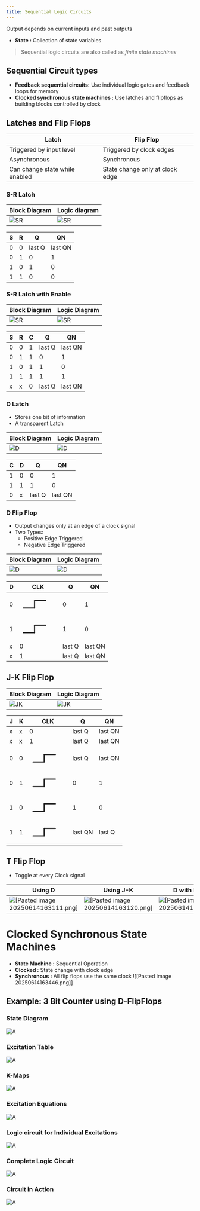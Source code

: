 ```yaml
---
title: Sequential Logic Circuits
---
```


Output depends on current inputs and past outputs
- **State :** Collection of state variables
> Sequential logic circuits are also called as  *finite state machines*

## Sequential Circuit types
- **Feedback sequential circuits:** Use individual logic gates and feedback loops for memory
- **Clocked synchronous state machines :** Use latches and flipflops as building blocks controlled by clock
## Latches and Flip Flops

| Latch                          | Flip Flop                       |
| ------------------------------ | ------------------------------- |
| Triggered by input level       | Triggered by clock edges        |
| Asynchronous                   | Synchronous                     |
| Can change state while enabled | State change only at clock edge |
### S-R Latch
| Block Diagram                        | Logic diagram                        |
| ------------------------------------ | ------------------------------------ |
| ![SR](./sequential/Pasted%20image%2020250614155834.png) | ![SR](./sequential/Pasted%20image%2020250614155922.png) |

| S   | R   | Q      | QN      |
| --- | --- | ------ | ------- |
| 0   | 0   | last Q | last QN |
| 0   | 1   | 0      | 1       |
| 1   | 0   | 1      | 0       |
| 1   | 1   | 0      | 0       |
### S-R Latch with Enable
| Block Diagram                        | Logic Diagram                        |
| ------------------------------------ | ------------------------------------ |
| ![SR](./sequential/Pasted%20image%2020250614160123.png) | ![SR](./sequential/Pasted%20image%2020250614160138.png) |

| S   | R   | C   | Q      | QN      |
| --- | --- | --- | ------ | ------- |
| 0   | 0   | 1   | last Q | last QN |
| 0   | 1   | 1   | 0      | 1       |
| 1   | 0   | 1   | 1      | 0       |
| 1   | 1   | 1   | 1      | 1       |
| x   | x   | 0   | last Q | last QN |
### D Latch
- Stores one bit of information
- A transparent Latch

| Block Diagram                        | Logic Diagram                        |
| ------------------------------------ | ------------------------------------ |
| ![D](./sequential/Pasted%20image%2020250614160603.png) | ![D](./sequential/Pasted%20image%2020250614160624.png) |

| C   | D   | Q      | QN      |
| --- | --- | ------ | ------- |
| 1   | 0   | 0      | 1       |
| 1   | 1   | 1      | 0       |
| 0   | x   | last Q | last QN |
### D Flip Flop
- Output changes only at an edge of a clock signal
- Two Types:
	- Positive Edge Triggered
	- Negative Edge Triggered

| Block Diagram                        | Logic Diagram                        |
| ------------------------------------ | ------------------------------------ |
| ![D](./sequential/Pasted%20image%2020250614160904.png) | ![D](./sequential/Pasted%20image%2020250614160919.png) |

| D   | CLK                                                                                                                                                                                                                                                                                                                                                                                                                               | Q      | QN      |
| --- | --------------------------------------------------------------------------------------------------------------------------------------------------------------------------------------------------------------------------------------------------------------------------------------------------------------------------------------------------------------------------------------------------------------------------------- | ------ | ------- |
| 0   | <svg width="100" height="60" viewBox="0 0 100 60" xmlns="http://www.w3.org/2000/svg"> <g stroke="currentColor" stroke-width="3" fill="none" stroke-linecap="round" stroke-linejoin="round"> <!-- Horizontal line (left) --> <line x1="10" y1="40" x2="40" y2="40" /> <!-- Vertical line (rising edge) --> <line x1="40" y1="40" x2="40" y2="20" /> <!-- Horizontal line (right) --> <line x1="40" y1="20" x2="70" y2="20" /> </g> </svg> | 0      | 1       |
| 1   | <svg width="100" height="60" viewBox="0 0 100 60" xmlns="http://www.w3.org/2000/svg"> <g stroke="currentColor" stroke-width="3" fill="none" stroke-linecap="round" stroke-linejoin="round"> <!-- Horizontal line (left) --> <line x1="10" y1="40" x2="40" y2="40" /> <!-- Vertical line (rising edge) --> <line x1="40" y1="40" x2="40" y2="20" /> <!-- Horizontal line (right) --> <line x1="40" y1="20" x2="70" y2="20" /> </g> </svg> | 1      | 0       |
| x   | 0                                                                                                                                                                                                                                                                                                                                                                                                                                 | last Q | last QN |
| x   | 1                                                                                                                                                                                                                                                                                                                                                                                                                                 | last Q | last QN |
## J-K Flip Flop
| Block Diagram                        | Logic Diagram                        |
| ------------------------------------ | ------------------------------------ |
| ![JK](./sequential/Pasted%20image%2020250614162708.png) | ![JK](./sequential/Pasted%20image%2020250614162748.png) |

| J   | K   | CLK                                                                                                                                                                                                                                                                                                                                                                                                                               | Q       | QN      |
| --- | --- | --------------------------------------------------------------------------------------------------------------------------------------------------------------------------------------------------------------------------------------------------------------------------------------------------------------------------------------------------------------------------------------------------------------------------------- | ------- | ------- |
| x   | x   | 0                                                                                                                                                                                                                                                                                                                                                                                                                                 | last Q  | last QN |
| x   | x   | 1                                                                                                                                                                                                                                                                                                                                                                                                                                 | last Q  | last QN |
| 0   | 0   | <svg width="100" height="60" viewBox="0 0 100 60" xmlns="http://www.w3.org/2000/svg"> <g stroke="currentColor" stroke-width="3" fill="none" stroke-linecap="round" stroke-linejoin="round"> <!-- Horizontal line (left) --> <line x1="10" y1="40" x2="40" y2="40" /> <!-- Vertical line (rising edge) --> <line x1="40" y1="40" x2="40" y2="20" /> <!-- Horizontal line (right) --> <line x1="40" y1="20" x2="70" y2="20" /> </g> </svg> | last Q  | last QN |
| 0   | 1   | <svg width="100" height="60" viewBox="0 0 100 60" xmlns="http://www.w3.org/2000/svg"> <g stroke="currentColor" stroke-width="3" fill="none" stroke-linecap="round" stroke-linejoin="round"> <!-- Horizontal line (left) --> <line x1="10" y1="40" x2="40" y2="40" /> <!-- Vertical line (rising edge) --> <line x1="40" y1="40" x2="40" y2="20" /> <!-- Horizontal line (right) --> <line x1="40" y1="20" x2="70" y2="20" /> </g> </svg> | 0       | 1       |
| 1   | 0   | <svg width="100" height="60" viewBox="0 0 100 60" xmlns="http://www.w3.org/2000/svg"> <g stroke="currentColor" stroke-width="3" fill="none" stroke-linecap="round" stroke-linejoin="round"> <!-- Horizontal line (left) --> <line x1="10" y1="40" x2="40" y2="40" /> <!-- Vertical line (rising edge) --> <line x1="40" y1="40" x2="40" y2="20" /> <!-- Horizontal line (right) --> <line x1="40" y1="20" x2="70" y2="20" /> </g> </svg> | 1       | 0       |
| 1   | 1   | <svg width="100" height="60" viewBox="0 0 100 60" xmlns="http://www.w3.org/2000/svg"> <g stroke="currentColor" stroke-width="3" fill="none" stroke-linecap="round" stroke-linejoin="round"> <!-- Horizontal line (left) --> <line x1="10" y1="40" x2="40" y2="40" /> <!-- Vertical line (rising edge) --> <line x1="40" y1="40" x2="40" y2="20" /> <!-- Horizontal line (right) --> <line x1="40" y1="20" x2="70" y2="20" /> </g> </svg> | last QN | last Q  |
## T Flip Flop
- Toggle at every Clock signal

| Using D                              | Using J-K                            | D with Enable                        | J-K With Enable                      |
| ------------------------------------ | ------------------------------------ | ------------------------------------ | ------------------------------------ |
| ![[Pasted image 20250614163111.png]](./sequential/Pasted%20image%2020250614163111.png) | ![[Pasted image 20250614163120.png]](./sequential/Pasted%20image%2020250614163120.png) | ![[Pasted image 20250614163130.png]](./sequential/Pasted%20image%2020250614163130.png) | ![[Pasted image 20250614163137.png]](./sequential/Pasted%20image%2020250614163137.png) |
# Clocked Synchronous State Machines
- **State Machine :** Sequential Operation
- **Clocked :** State change with clock edge
- **Synchronous :** All flip flops use the same clock
![[Pasted image 20250614163446.png]]
## Example: 3 Bit Counter using D-FlipFlops

### State Diagram

![A](./sequential/Pasted%20image%2020250614164724.png)
### Excitation Table
![A](./sequential/Pasted%20image%2020250614164759.png)
### K-Maps
![A](./sequential/Pasted%20image%2020250614164845.png)
### Excitation Equations
![A](./sequential/Pasted%20image%2020250614164919.png)

### Logic circuit for Individual Excitations
![A](./sequential/Pasted%20image%2020250614164956.png)
### Complete Logic Circuit
![A](./sequential/Pasted%20image%2020250614165509.png)
### Circuit in Action
![A](./sequential/SmartSelect_20250614_165323_Logic%20Circuit%20Simulator%20Pro.gif)
